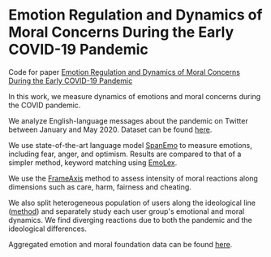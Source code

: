 # Emotion Regulation and Dynamics of Moral Concerns During the Early COVID-19 Pandemic

Code for paper [Emotion Regulation and Dynamics of Moral Concerns During the Early COVID-19 Pandemic](https://arxiv.org/abs/2203.03608)

In this work, we measure dynamics of emotions and moral concerns during the COVID pandemic. 

We analyze English-language messages about the pandemic on Twitter between January and May 2020. Dataset can be found [here](https://github.com/echen102/COVID-19-TweetIDs).

We use state-of-the-art language model [SpanEmo](https://github.com/hasanhuz/SpanEmo) to measure emotions, including fear, anger, and optimism. Results are compared to that of a simpler method, keyword matching using [EmoLex](https://saifmohammad.com/WebPages/NRC-Emotion-Lexicon.htm).

We use the [FrameAxis](https://github.com/negar-mokhberian/Moral_Foundation_FrameAxis) method to assess intensity of moral reactions along dimensions such as care, harm, fairness and cheating.

We also split heterogeneous population of users along the ideological line ([method](https://github.com/ashwinshreyas96/Multidimensional-Ideological-Polarization)) and separately study each user group's emotional and moral dynamics. We find diverging reactions due to both the pandemic and the ideological differences.

Aggregated emotion and moral foundation data can be found [here](https://drive.google.com/drive/folders/1gE0M_lmXMO_M1gvwmhz5KAuydoTu4Ms8?usp=sharing).

